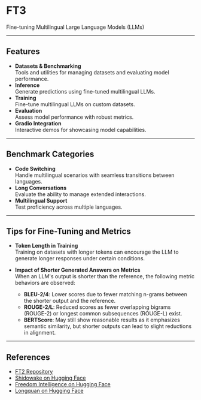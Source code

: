 # **FT3**

Fine-tuning Multilingual Large Language Models (LLMs)

---

## **Features**

- **Datasets & Benchmarking**  
  Tools and utilities for managing datasets and evaluating model performance.
- **Inference**  
  Generate predictions using fine-tuned multilingual LLMs.
- **Training**  
  Fine-tune multilingual LLMs on custom datasets.
- **Evaluation**  
  Assess model performance with robust metrics.
- **Gradio Integration**  
  Interactive demos for showcasing model capabilities.

---

## **Benchmark Categories**

- **Code Switching**  
  Handle multilingual scenarios with seamless transitions between languages.
- **Long Conversations**  
  Evaluate the ability to manage extended interactions.
- **Multilingual Support**  
  Test proficiency across multiple languages.

---

## **Tips for Fine-Tuning and Metrics**

- **Token Length in Training**  
  Training on datasets with longer tokens can encourage the LLM to generate longer responses under certain conditions.
  
- **Impact of Shorter Generated Answers on Metrics**  
  When an LLM's output is shorter than the reference, the following metric behaviors are observed:
  - **BLEU-2/4**: Lower scores due to fewer matching n-grams between the shorter output and the reference.
  - **ROUGE-2/L**: Reduced scores as fewer overlapping bigrams (ROUGE-2) or longest common subsequences (ROUGE-L) exist.
  - **BERTScore**: May still show reasonable results as it emphasizes semantic similarity, but shorter outputs can lead to slight reductions in alignment.

---

## **References**

- [FT2 Repository](https://github.com/locchh/ft2)  
- [Shidowake on Hugging Face](https://huggingface.co/shidowake)  
- [Freedom Intelligence on Hugging Face](https://huggingface.co/FreedomIntelligence)  
- [Longquan on Hugging Face](https://huggingface.co/longquan)
